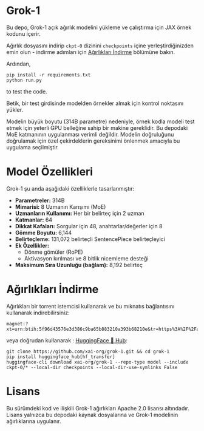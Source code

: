 # Grok-1

Bu depo, Grok-1 açık ağırlık modelini yükleme ve çalıştırma için JAX örnek kodunu içerir.

Ağırlık dosyasını indirip `ckpt-0` dizinini `checkpoints` içine yerleştirdiğinizden emin olun - indirme adımları için [Ağırlıkları İndirme](#downloading-the-weights) bölümüne bakın.

Ardından,

```shell
pip install -r requirements.txt
python run.py
```

to test the code.

Betik, bir test girdisinde modelden örnekler almak için kontrol noktasını yükler.

Modelin büyük boyutu (314B parametre) nedeniyle, örnek kodla modeli test etmek için yeterli GPU belleğine sahip bir makine gereklidir.
Bu depodaki MoE katmanının uygulanması verimli değildir. Modelin doğruluğunu doğrulamak için özel çekirdeklerin gereksinimi önlenmek amacıyla bu uygulama seçilmiştir.

# Model Özellikleri

Grok-1 şu anda aşağıdaki özelliklerle tasarlanmıştır:

- **Parametreler:** 314B
- **Mimarisi:** 8 Uzmanın Karışımı (MoE)
- **Uzmanların Kullanımı:** Her bir belirteç için 2 uzman
- **Katmanlar:** 64
- **Dikkat Kafaları:** Sorgular için 48, anahtarlar/değerler için 8
- **Gömme Boyutu:** 6,144
- **Belirteçleme:** 131,072 belirteçli SentencePiece belirteçleyici
- **Ek Özellikler:**
  - Dönme gömüler (RoPE)
  - Aktivasyon kırılması ve 8 bitlik nicemleme desteği
- **Maksimum Sıra Uzunluğu (bağlam):** 8,192 belirteç


# Ağırlıkları İndirme

Ağırlıkları bir torrent istemcisi kullanarak ve bu mıknatıs bağlantısını kullanarak indirebilirsiniz:

```
magnet:?xt=urn:btih:5f96d43576e3d386c9ba65b883210a393b68210e&tr=https%3A%2F%2Facademictorrents.com%2Fannounce.php&tr=udp%3A%2F%2Ftracker.coppersurfer.tk%3A6969&tr=udp%3A%2F%2Ftracker.opentrackr.org%3A1337%2Fannounce
```

veya doğrudan kullanarak : [HuggingFace 🤗 Hub](https://huggingface.co/xai-org/grok-1):

```
git clone https://github.com/xai-org/grok-1.git && cd grok-1
pip install huggingface_hub[hf_transfer]
huggingface-cli download xai-org/grok-1 --repo-type model --include ckpt-0/* --local-dir checkpoints --local-dir-use-symlinks False
```

# Lisans

Bu sürümdeki kod ve ilişkili Grok-1 ağırlıkları Apache 2.0 lisansı altındadır. 
Lisans yalnızca bu depodaki kaynak dosyalarına ve Grok-1 modelinin ağırlıklarına uygulanır.
